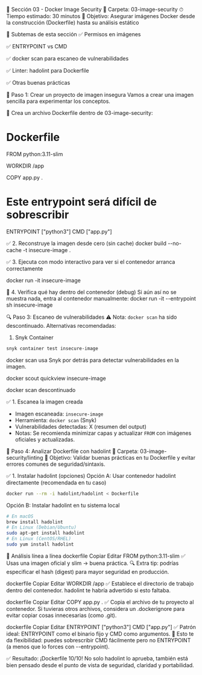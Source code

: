 🐳 Sección 03 - Docker Image Security
📂 Carpeta: 03-image-security
⏱ Tiempo estimado: 30 minutos
🔐 Objetivo: Asegurar imágenes Docker desde la construcción (Dockerfile) hasta su análisis estático

🧩 Subtemas de esta sección
✅ Permisos en imágenes

✅ ENTRYPOINT vs CMD

✅ docker scan para escaneo de vulnerabilidades

✅ Linter: hadolint para Dockerfile

✅ Otras buenas prácticas

🚦 Paso 1: Crear un proyecto de imagen insegura
Vamos a crear una imagen sencilla para experimentar los conceptos.

📄 Crea un archivo Dockerfile dentro de 03-image-security:
# Dockerfile
FROM python:3.11-slim

WORKDIR /app

COPY app.py .

# Este entrypoint será difícil de sobrescribir
ENTRYPOINT ["python3"]
CMD ["app.py"]


✅ 2. Reconstruye la imagen desde cero (sin cache)
docker build --no-cache -t insecure-image .

✅ 3. Ejecuta con modo interactivo para ver si el contenedor arranca correctamente

docker run -it insecure-image

🧪 4. Verifica qué hay dentro del contenedor (debug)
Si aún así no se muestra nada, entra al contenedor manualmente:
docker run -it --entrypoint sh insecure-image

🔍 Paso 3: Escaneo de vulnerabilidades
⚠️ Nota: `docker scan` ha sido descontinuado. Alternativas recomendadas:

1. Snyk Container
```bash
snyk container test insecure-image
```
docker scan usa Snyk por detrás para detectar vulnerabilidades en la imagen.

docker scout quickview insecure-image


docker scan descontinuado

✅ 1. Escanea la imagen creada


- Imagen escaneada: `insecure-image`
- Herramienta: `docker scan` (Snyk)
- Vulnerabilidades detectadas: X (resumen del output)
- Notas: Se recomienda minimizar capas y actualizar `FROM` con imágenes oficiales y actualizadas.

🧼 Paso 4: Analizar Dockerfile con hadolint
📂 Carpeta: 03-image-security/linting
🎯 Objetivo: Validar buenas prácticas en tu Dockerfile y evitar errores comunes de seguridad/sintaxis.

✅ 1. Instalar hadolint (opciones)
Opción A: Usar contenedor hadolint directamente (recomendada en tu caso)
```bash
docker run --rm -i hadolint/hadolint < Dockerfile
```
Opción B: Instalar hadolint en tu sistema local
```bash
# En macOS
brew install hadolint
# En Linux (Debian/Ubuntu)
sudo apt-get install hadolint
# En Linux (CentOS/RHEL)
sudo yum install hadolint
``` 

📄 Análisis línea a línea
dockerfile
Copiar
Editar
FROM python:3.11-slim
✅ Usas una imagen oficial y slim → buena práctica.
🔍 Extra tip: podrías especificar el hash (digest) para mayor seguridad en producción.

dockerfile
Copiar
Editar
WORKDIR /app
✅ Establece el directorio de trabajo dentro del contenedor. hadolint te habría advertido si esto faltaba.

dockerfile
Copiar
Editar
COPY app.py .
✅ Copia el archivo de tu proyecto al contenedor. Si tuvieras otros archivos, considera un .dockerignore para evitar copiar cosas innecesarias (como .git).

dockerfile
Copiar
Editar
ENTRYPOINT ["python3"]
CMD ["app.py"]
✅ Patrón ideal: ENTRYPOINT como el binario fijo y CMD como argumentos.
📌 Esto te da flexibilidad: puedes sobrescribir CMD fácilmente pero no ENTRYPOINT (a menos que lo forces con --entrypoint).

✅ Resultado: ¡Dockerfile 10/10!
No solo hadolint lo aprueba, también está bien pensado desde el punto de vista de seguridad, claridad y portabilidad.

